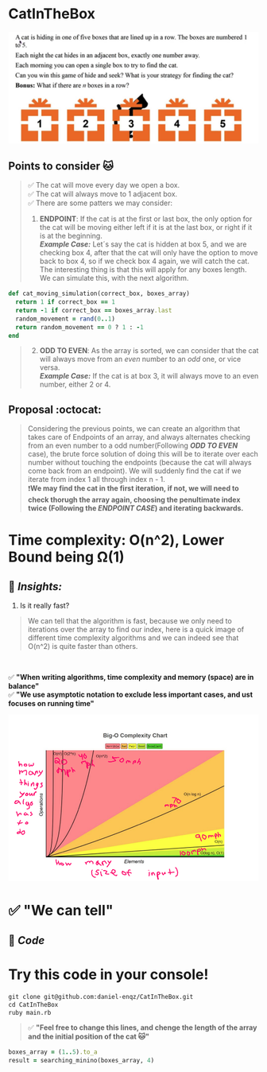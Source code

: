 # CatInTheBox
<p align="center">
  <img src="assets/image.png" />
</p>

## Points to consider 🐱
> ✅ The cat will move every day we open a box.<br>
> ✅ The cat will always move to 1 adjacent box. <br>
> ✅ There are some patters we may consider: <br>
> 1. **ENDPOINT**: If the cat is at the first or last box, the only option for the cat will be moving either left if it is at the last box, or right if it is at the beginning. <br>
> **_Example Case:_** Let´s say the cat is hidden at box 5, and we are checking box 4, after that the cat will only have the option to move back to box 4, so if we check box 4 again, we will catch the cat. The interesting thing is that this will apply for any boxes length.
> We can simulate this, with the next algorithm.
```ruby
def cat_moving_simulation(correct_box, boxes_array)
  return 1 if correct_box == 1
  return -1 if correct_box == boxes_array.last
  random_movement = rand(0..1)
  return random_movement == 0 ? 1 : -1
end
```
> 2. **ODD TO EVEN**: As the array is sorted, we can consider that the cat will always move from an _even_ number to an _odd_ one, or vice versa. <br>
> **_Example Case:_** If the cat is at box 3, it will always move to an even number, either 2 or 4. 

## Proposal :octocat:
> Considering the previous points, we can create an algorithm that takes care of Endpoints of an array, and always alternates checking from an even number to a odd number(Following **_ODD TO EVEN_** case), the brute force solution of doing this will be to iterate over each number without touching the endpoints (because the cat will always come back from an endpoint). We will suddenly find the cat if we iterate from index 1 all through index n - 1. <br>
❗**We may find the cat in the first iteration, if not, we will need to check thorugh the array again, choosing the penultimate index twice (Following the _ENDPOINT CASE_) and iterating backwards.** 

# Time complexity: O(n^2), Lower Bound being Ω(1)

## 🧦 **_Insights:_** 
1. Is it really fast?
> We can tell that the algorithm is fast, because we only need to iterations over the array to find our index, here is a quick image of different time complexity algorithms and we can indeed see that O(n^2) is quite faster than others.
<br>

✅ **"When writing algorithms, time complexity and memory (space) are in balance"** <br>
✅ **"We use asymptotic notation to exclude less important cases, and ust focuses on running time"**

<p align="center">
  <img src="assets/complexity.png" />
</p>

# ✅ **"We can tell"** <br>

## 🧦 **_Code_** 

# Try this code in your console!
```
git clone git@github.com:daniel-enqz/CatInTheBox.git
cd CatInTheBox
ruby main.rb
```
> ✅ **"Feel free to change this lines, and chenge the length of the array and the initial position of the cat 🐱"**
```ruby
boxes_array = (1..5).to_a
result = searching_minino(boxes_array, 4)
```
